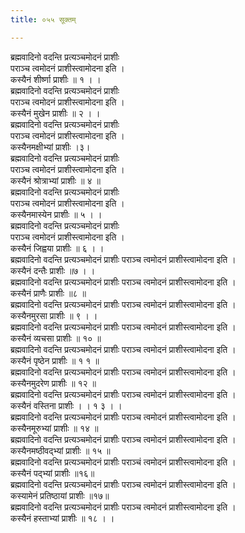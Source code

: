 ```yaml
---
title: ०५५ सूक्तम्

---
```

ब्रह्मवादिनो वदन्ति प्रत्यञ्चमोदनं प्राशीः  
पराञ्च त्वमोदनं प्राशीस्त्वामोदना इति ।  
कस्यैनं शीर्ष्णा प्राशीः ॥ १ । ।  
ब्रह्मवादिनो वदन्ति प्रत्यञ्चमोदनं प्राशीः  
पराञ्च त्वमोदनं प्राशीस्त्वामोदना इति ।  
कस्यैनं मुखेन प्राशीः ॥ २ । ।  
ब्रह्मवादिनो वदन्ति प्रत्यञ्चमोदनं प्राशीः  
पराञ्च त्वमोदनं प्राशीस्त्वामोदना इति ।  
कस्यैनमक्षीभ्यां प्राशीः ।३।  
ब्रह्मवादिनो वदन्ति प्रत्यञ्चमोदनं प्राशीः  
पराञ्च त्वमोदनं प्राशीस्त्वामोदना इति ।  
कस्यैनं श्रोत्राभ्यां प्राशीः ॥ ४ ॥  
ब्रह्मवादिनो वदन्ति प्रत्यञ्चमोदनं प्राशीः  
पराञ्च त्वमोदनं प्राशीस्त्वामोदना इति ।  
कस्यैनमास्येन प्राशीः ॥ ५ । ।  
ब्रह्मवादिनो वदन्ति प्रत्यञ्चमोदनं प्राशीः  
पराञ्च त्वमोदनं प्राशीस्त्वामोदना इति ।  
कस्यैनं जिह्वया प्राशीः ॥ ६ । ।  
ब्रह्मवादिनो वदन्ति प्रत्यञ्चमोदनं प्राशीः पराञ्च त्वमोदनं प्राशीस्त्वामोदना इति ।  
कस्यैनं दन्तैः प्राशीः ॥७ । ।  
ब्रह्मवादिनो वदन्ति प्रत्यञ्चमोदनं प्राशीः पराञ्च त्वमोदनं प्राशीस्त्वामोदना इति ।  
कस्यैनं प्राणैः प्राशीः ॥८ ॥  
ब्रह्मवादिनो वदन्ति प्रत्यञ्चमोदनं प्राशीः पराञ्च त्वमोदनं प्राशीस्त्वामोदना इति ।  
कस्यैनमुरसा प्राशीः ॥ ९ । ।  
ब्रह्मवादिनो वदन्ति प्रत्यञ्चमोदनं प्राशीः पराञ्च त्वमोदनं प्राशीस्त्वामोदना इति ।  
कस्यैनं व्यचसा प्राशीः ॥ १० ॥  
ब्रह्मवादिनो वदन्ति प्रत्यञ्चमोदनं प्राशीः पराञ्च त्वमोदनं प्राशीस्त्वामोदना इति ।  
कस्यैनं पृष्ठेन प्राशीः ॥ १ १ ॥  
ब्रह्मवादिनो वदन्ति प्रत्यञ्चमोदनं प्राशीः पराञ्च त्वमोदनं प्राशीस्त्वामोदना इति ।  
कस्यैनमुदरेण प्राशीः ॥ १२ ॥  
ब्रह्मवादिनो वदन्ति प्रत्यञ्चमोदनं प्राशीः पराञ्च त्वमोदनं प्राशीस्त्वामोदना इति ।  
कस्यैनं वस्तिना प्राशीः । । १ ३ । ।  
ब्रह्मवादिनो वदन्ति प्रत्यञ्चमोदनं प्राशीः पराञ्च त्वमोदनं प्राशीस्त्वामोदना इति ।  
कस्यैनमूरुभ्यां प्राशीः ॥ १४ ॥  
ब्रह्मवादिनो वदन्ति प्रत्यञ्चमोदनं प्राशीः पराञ्च त्वमोदनं प्राशीस्त्वामोदना इति ।  
कस्यैनमष्ठीवद्भ्यां प्राशीः ॥ १५ ॥  
ब्रह्मवादिनो वदन्ति प्रत्यञ्चमोदनं प्राशीः पराञ्चं त्वमोदनं प्राशीस्त्वामोदना इति ।  
कस्यैनं पद्भ्यां प्राशीः ॥१६॥  
ब्रह्मवादिनो वदन्ति प्रत्यञ्चमोदनं प्राशीः पराञ्च त्वमोदनं प्राशीस्त्वामोदना इति ।  
कस्यामेनं प्रतिष्ठायां प्राशीः ॥१७॥  
ब्रह्मवादिनो वदन्ति प्रत्यञ्चमोदनं प्राशीः पराञ्च त्वमोदनं प्राशीस्त्वामोदना इति ।  
कस्यैनं हस्ताभ्यां प्राशीः ॥ १८ । ।  